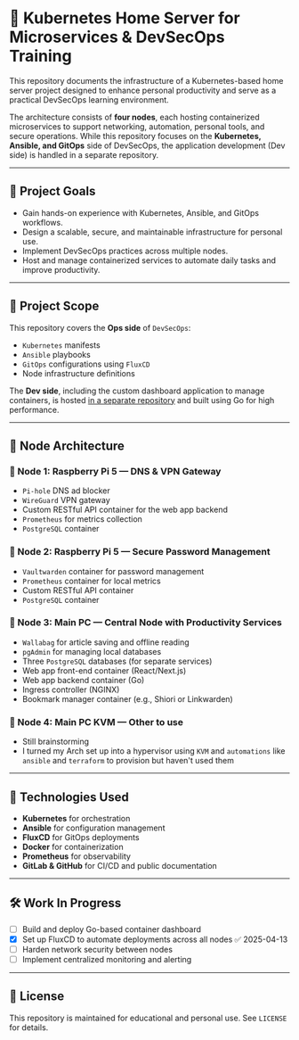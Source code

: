 
# 🏡 Kubernetes Home Server for Microservices & DevSecOps Training

This repository documents the infrastructure of a Kubernetes-based home server project designed to enhance personal productivity and serve as a practical DevSecOps learning environment.

The architecture consists of **four nodes**, each hosting containerized microservices to support networking, automation, personal tools, and secure operations. While this repository focuses on the **Kubernetes, Ansible, and GitOps** side of DevSecOps, the application development (Dev side) is handled in a separate repository.

---

## 🚀 Project Goals

- Gain hands-on experience with Kubernetes, Ansible, and GitOps workflows.
- Design a scalable, secure, and maintainable infrastructure for personal use.
- Implement DevSecOps practices across multiple nodes.
- Host and manage containerized services to automate daily tasks and improve productivity.

---

## 📁 Project Scope

This repository covers the **Ops side** of `DevSecOps`:

- `Kubernetes` manifests
- `Ansible` playbooks
- `GitOps` configurations using `FluxCD`
- Node infrastructure definitions

The **Dev side**, including the custom dashboard application to manage containers, is hosted [in a separate repository](#) and built using Go for high performance.

---

## 🧠 Node Architecture

### 🔹 Node 1: Raspberry Pi 5 — DNS & VPN Gateway

- `Pi-hole` DNS ad blocker
- `WireGuard` VPN gateway
- Custom RESTful API container for the web app backend
- `Prometheus` for metrics collection
- `PostgreSQL` container

### 🔹 Node 2: Raspberry Pi 5 — Secure Password Management

- `Vaultwarden` container for password management
- `Prometheus` container for local metrics
- Custom RESTful API container
- `PostgreSQL` container

### 🔹 Node 3: Main PC — Central Node with Productivity Services

- `Wallabag` for article saving and offline reading
- `pgAdmin` for managing local databases
- Three `PostgreSQL` databases (for separate services)
- Web app front-end container (React/Next.js)
- Web app backend container (Go)
- Ingress controller (NGINX)
- Bookmark manager container (e.g., Shiori or Linkwarden)

### 🔹 Node 4: Main PC KVM — Other to use

- Still brainstorming
- I turned my Arch set up into a hypervisor using `KVM` and `automations` like `ansible` and `terraform` to provision but haven't used them

---

## 🔧 Technologies Used

- **Kubernetes** for orchestration
- **Ansible** for configuration management
- **FluxCD** for GitOps deployments
- **Docker** for containerization
- **Prometheus** for observability
- **GitLab & GitHub** for CI/CD and public documentation

---

## 🛠️ Work In Progress

- [ ] Build and deploy Go-based container dashboard
- [x] Set up FluxCD to automate deployments across all nodes ✅ 2025-04-13
- [ ] Harden network security between nodes
- [ ] Implement centralized monitoring and alerting

---

## 📄 License

This repository is maintained for educational and personal use. See `LICENSE` for details.
